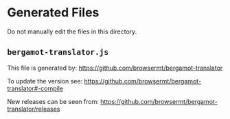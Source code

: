 # Generated Files

Do not manually edit the files in this directory.

## `bergamot-translator.js`

This file is generated by:
https://github.com/browsermt/bergamot-translator

To update the version see:
https://github.com/browsermt/bergamot-translator#-compile

New releases can be seen from:
https://github.com/browsermt/bergamot-translator/releases
